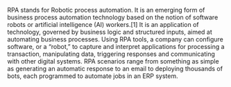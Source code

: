 
  RPA stands for Robotic process automation. 
  It is an emerging form of business process automation technology based on the notion of software robots or artificial intelligence (AI) workers.[1]
  It is an application of technology, governed by business logic and structured inputs, aimed at automating business processes. Using RPA tools, a company can configure software, or a “robot,” to capture and interpret applications for processing a transaction, manipulating data, triggering responses and communicating with other digital systems. RPA scenarios range from something as simple as generating an automatic response to an email to deploying thousands of bots, each programmed to automate jobs in an ERP system.
